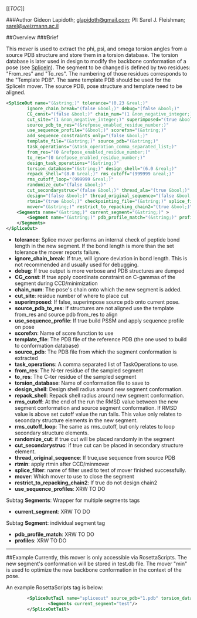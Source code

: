 [[_TOC_]]

###Author
Gideon Lapidoth; glapidoth@gmail.com; PI: Sarel J. Fleishman; sarel@weizmann.ac.il

##Overview
###Brief 

This mover is used to extract the phi, psi, and omega torsion angles from a source PDB structure and store them in a torsion database. The torsion database is later used in design to modify the backbone conformation of a pose (see [SpliceIn](https://www.rosettacommons.org/docs/wiki/create/scripting_documentation/RosettaScripts/Movers/SpliceIn)). 
The segment to be changed is defined by two residues: "From_res" and "To_res". The numbering of those residues corresponds to the "Template PDB". The same template PDB should be used for the SpliceIn mover. 
 The source PDB, pose structure and template need to be aligned.

```xml
<SpliceOut name="(&string;)" tolerance="(0.23 &real;)"
        ignore_chain_break="(false &bool;)" debug="(false &bool;)"
        CG_const="(false &bool;)" chain_num="(1 &non_negative_integer;)"
        cut_site="(1 &non_negative_integer;)" superimposed="(true &bool;)" 
        source_pdb_to_res="(&refpose_enabled_residue_number;)"
        use_sequence_profile="(&bool;)" scorefxn="(&string;)"
        add_sequence_constraints_only="(false &bool;)"
        template_file="(&string;)" source_pdb="(&string;)"
        task_operations="(&task_operation_comma_separated_list;)"
        from_res="(0 &refpose_enabled_residue_number;)"
        to_res="(0 &refpose_enabled_residue_number;)"
        design_task_operations="(&string;)" 
        torsion_database="(&string;)" design_shell="(6.0 &real;)"
        repack_shell="(8.0 &real;)" rms_cutoff="(999999 &real;)"
        rms_cutoff_loop="(999999 &real;)"
        randomize_cut="(false &bool;)"
        cut_secondarystruc="(false &bool;)" thread_ala="(true &bool;)"
        design="(false &bool;)" thread_original_sequence="(false &bool;)"
        rtmin="(true &bool;)" checkpointing_file="(&string;)" splice_filter="(&string;)"
        mover="(&string;)" restrict_to_repacking_chain2="(true &bool;)" >
    <Segments name="(&string;)" current_segment="(&string;)" >
        <Segment name="(&string;)" pdb_profile_match="(&string;)" profiles="(&string;)" />
    </Segments>
</SpliceOut>
```

-   **tolerance**: Splice mover performs an internal check of peptide bond length in the new segment. If the bond length is more than the set tolerance the mover reports failure.
-   **ignore_chain_break**: If true, will ignore deviation in bond length. This is not recommended and usually used for debugging.
-   **debug**: If true output is more verbose and PDB structures are dumped
-   **CG_const**: If true apply coordinate constraint on C-gammas of the segment during CCD/minimization
-   **chain_num**: The pose's chain onto which the new segment is added.
-   **cut_site**: residue number of where to place cut
-   **superimposed**: If false, superimpose source pdb onto current pose.
-   **source_pdb_to_res**: If structures are not aligned use the template from_res and source pdb from_res to align
-   **use_sequence_profile**: If true build PSSM and apply sequence profile on pose
-   **scorefxn**: Name of score function to use
-   **template_file**:  The PDB file of the reference PDB (the one used to build to conformation database)
-   **source_pdb**: The PDB file from which the segment conformation is extracted
-   **task_operations**: A comma separated list of TaskOperations to use.
-   **from_res**: The N-ter residue of the sampled segment
-   **to_res**: The C-ter residue of the sampled segment
-   **torsion_database**: Name of conformation file to save to
-   **design_shell**: Design shell radius around new segment conformation.
-   **repack_shell**: Repack shell radius around new segment conformation.
-   **rms_cutoff**: At the end of the run the RMSD value between the new segment conformation and source segment conformation. If RMSD value is above set cutoff value the run fails. This value only relates to secondary structure elements in the new segment. 
-   **rms_cutoff_loop**: The same as rms_cutoff, but only relates to loop secondary structure elements. 
-   **randomize_cut**:  if true cut will be placed randomly in the segment
-   **cut_secondarystruc**: if true cut can be placed in secondary structure element.
-   **thread_original_sequence**: If true,use sequence from source PDB 
-   **rtmin**:  apply rtmin after CCD/minmover
-   **splice_filter**: name of filter used to test of mover finished successfully.
-   **mover**: Which mover to use to close the segment
-   **restrict_to_repacking_chain2**: If true do not design chain2
-   **use_sequence_profiles**: XRW TO DO


Subtag **Segments**:   Wrapper for multiple segments tags

-   **current_segment**: XRW TO DO


Subtag **Segment**:   individual segment tag

-   **pdb_profile_match**: XRW TO DO
-   **profiles**: XRW TO DO

---
##Example
Currently, this mover is only accessible via RosettaScripts. The new segment's conformation will be stored in  test.db file. The mover "min" is used to optimize the new backbone conformation in the context of the pose.

An example RosettaScripts tag is below:

```xml
		<SpliceOutTail name="spliceout" source_pdb="1.pdb" torsion_database="test.db" scorefxn="talaris2014" tail_segment="c" from_res="100" rms_cutoff="100" design_shell="0.01" repack_shell="0.01" template_file="template.pdb" task_operations="init,rtr" debug="1" mover="min" superimposed="1"> 
      			<Segments current_segment="test"/>
		</SpliceOutTail>


```